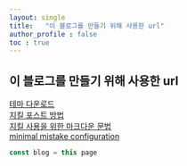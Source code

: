 ```yaml
---
layout: single
title:   "이 블로그를 만들기 위해 사용한 url"
author_profile : false
toc : true
---
```



## 이 블로그를 만들기 위해 사용한 url

[테마 다운로드](https://github.com/topics/jekyll-theme)  
[지킬 포스트 방법](https://jekyllrb.com/docs/posts/)  
[지킬 사용을 위한 마크다운 문법](https://teddylee777.github.io/jekyll/Jekyll-%EC%82%AC%EC%9A%A9%EC%9D%84-%EC%9C%84%ED%95%9C-markdown-%EB%AC%B8%EB%B2%95/)  
[minimal mistake configuration](https://mmistakes.github.io/minimal-mistakes/docs/configuration/#disqus)


```javascript
const blog = this page
```
